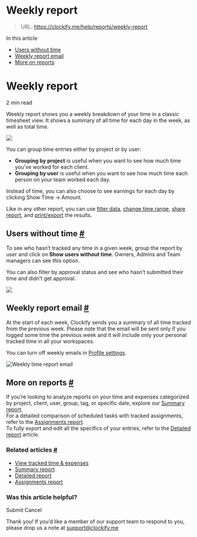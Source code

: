 # Weekly report

> URL: https://clockify.me/help/reports/weekly-report

In this article

* [Users without time](#users-without-time)
* [Weekly report email](#weekly-report-email)
* [More on reports](#more-on-reports)

# Weekly report

2 min read

Weekly report shows you a weekly breakdown of your time in a classic timesheet view. It shows a summary of all time for each day in the week, as well as total time.

![](https://clockify.me/help/wp-content/uploads/2020/12/weekly-ult-1024x548.jpg)

You can group time entries either by project or by user:

* **Grouping by project** is useful when you want to see how much time you’ve worked for each client.
* **Grouping by user** is useful when you want to see how much time each person on your team worked each day.

Instead of time, you can also choose to see earnings for each day by clicking Show Time -> Amount.

Like in any other report, you can use [filter data](https://clockify.me/help/reports/filtering-reports#filters), [change time range](https://clockify.me/help/reports/filtering-reports#date-ranges), [share report](https://clockify.me/help/reports/sharing-reports), and [print/export](https://clockify.me/help/reports/exporting-reports) the results.

## Users without time [#](#users-without-time)

To see who hasn’t tracked any time in a given week, group the report by user and click on **Show users without time**. Owners, Admins and Team managers can see this option.

You can also filter by approval status and see who hasn’t submitted their time and didn’t get approval.

![](https://clockify.me/help/wp-content/uploads/2024/03/Screenshot-2024-03-20-at-15.16.30-1024x453.png)

## Weekly report email [#](#weekly-report-email)

At the start of each week, Clockify sends you a summary of all time tracked from the previous week. Please note that the email will be sent only if you logged some time the previous week and it will include only your personal tracked time in all your workspaces.

You can turn off weekly emails in [Profile settings](https://clockify.me/help/administration/profile-settings).

![Weekly time report email](https://clockify.me/help/wp-content/uploads/2018/01/weekly-time-report-email.png)

## More on reports [#](#more-on-reports)

If you’re looking to analyze reports on your time and expenses categorized by project, client, user, group, tag, or specific date, explore our [Summary report](https://clockify.me/help/reports/summary-report).  
For a detailed comparison of scheduled tasks with tracked assignments, refer to the [Assignments report](https://clockify.me/help/reports/assignments-report).  
To fully export and edit all the specifics of your entries, refer to the [Detailed report](https://clockify.me/help/reports/detailed-report) article.

### Related articles [#](#related-articles)

* [View tracked time & expenses](https://clockify.me/help/reports/viewing-your-employees-hours)
* [Summary report](https://clockify.me/help/reports/summary-report)
* [Detailed report](https://clockify.me/help/reports/detailed-report)
* [Assignments report](https://clockify.me/help/reports/assignments-report)

### Was this article helpful?

Submit
Cancel

Thank you! If you’d like a member of our support team to respond to you, please drop us a note at support@clockify.me
